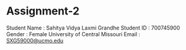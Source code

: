 # Assignment-2
Student Name : Sahitya Vidya Laxmi Grandhe
Student ID : 700745900
Gender : Female
University of Central Missouri
Email : SXG59000@ucmo.edu
